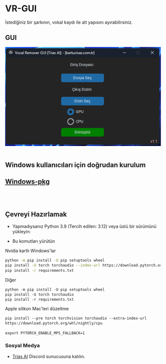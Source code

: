 # VR-GUI
İstediğiniz bir şarkının, vokal kaydı ile alt yapısını ayırabilirsiniz.
## GUI
![GUI](https://github.com/BartuAbiHD/VR-GUI/raw/main/docs/GUI.png)
<br><br>
## Windows kullanıcıları için doğrudan kurulum
## [Windows-pkg](https://github.com/BartuAbiHD/VR-GUI/releases/tag/v1.1)
  
<br><br>
## Çevreyi Hazırlamak
* Yapmadıysanız Python 3.9 (Tercih edilen: 3.12) veya üstü bir sürümünü yükleyin:

* Bu komutları yürütün

Nvidia kartlı Windows'lar
```bash
python -m pip install -U pip setuptools wheel
pip install -U torch torchaudio --index-url https://download.pytorch.org/whl/cu118
pip install -r requirements.txt
```
Diğer
```
python -m pip install -U pip setuptools wheel
pip install -U torch torchaudio 
pip install -r requirements.txt
```
Apple silikon Mac'leri düzeltme
```
pip install --pre torch torchvision torchaudio --extra-index-url https://download.pytorch.org/whl/nightly/cpu

export PYTORCH_ENABLE_MPS_FALLBACK=1
```
### Sosyal Medya
* [ Trias AI](https://discord.gg/tpy6JbZhh8) Discord sunucusuna katılın.
